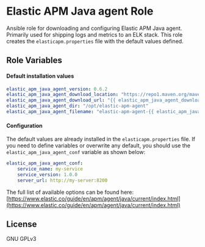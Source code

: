 # Elastic APM Java agent Role

Ansible role for downloading and configuring Elastic APM Java agent. Primarily
used for shipping logs and metrics to an ELK stack. This role creates the ```elasticapm.properties```
file with the default values defined.


Role Variables
--------------
#### Default installation values

```yaml
elastic_apm_java_agent_version: 0.6.2
elastic_apm_java_agent_download_location: "https://repo1.maven.org/maven2"
elastic_apm_java_agent_download_url: "{{ elastic_apm_java_agent_download_location }}/co/elastic/apm/elastic-apm-agent/{{ elastic_apm_java_agent_version }}/elastic-apm-agent-{{ elastic_apm_java_agent_version }}.jar"
elastic_apm_java_agent_dir: "/opt/elastic-apm-agent"
elastic_apm_java_agent_filename: "elastic-apm-agent-{{ elastic_apm_java_agent_version }}.jar"
```

#### Configuration

The default values are already installed in the ```elasticapm.properties``` file.
If you need to define variables or overwrite any default, you should use the ```elastic_apm_java_agent_conf``` variable
as shown below:

```yaml
elastic_apm_java_agent_conf:
    service_name: my-service
    service_version: 1.0.0
    server_url: http://my-server:8200
``` 

The full list of available options can be found here: [https://www.elastic.co/guide/en/apm/agent/java/current/index.html](https://www.elastic.co/guide/en/apm/agent/java/current/index.html)

License
-------

GNU GPLv3